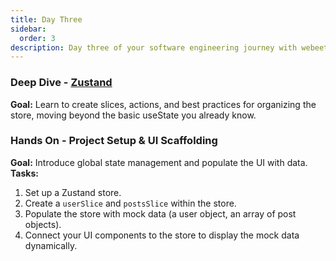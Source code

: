 ```yaml
---
title: Day Three
sidebar:
  order: 3
description: Day three of your software engineering journey with webeet.
---
```

### Deep Dive - [Zustand](https://www.totaltypescript.com/tutorials/beginners-typescript)
**Goal:** Learn to create slices, actions, and best practices for organizing the store, moving beyond the basic useState you already know.
### Hands On - Project Setup & UI Scaffolding
**Goal:** Introduce global state management and populate the UI with data.\
**Tasks:**
  1.  Set up a Zustand store.
  2.  Create a `userSlice` and `postsSlice` within the store.
  3.  Populate the store with mock data (a user object, an array of post objects).
  4.  Connect your UI components to the store to display the mock data dynamically.
